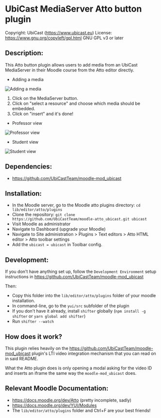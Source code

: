 UbiCast MediaServer Atto button plugin
===========================================

Copyright: UbiCast (https://www.ubicast.eu)
License: https://www.gnu.org/copyleft/gpl.html GNU GPL v3 or later


Description:
------------
This Atto button plugin allows users to add media from an UbiCast MediaServer in their Moodle course from the Atto editor directly.

* Adding a media

![Adding a media](../assets/add-media.png)

1. Click on the MediaServer button.
2. Click on "select a resource" and choose which media should be embedded.
3. Click on "insert" and it's done!

* Professor view

![Professor view](../assets/professor-view.png)

* Student view

![Student view](../assets/student-view.png)


Dependencies:
-------------

* https://github.com/UbiCastTeam/moodle-mod_ubicast


Installation:
-------------

* In the Moodle server, go to the Moodle atto plugins directory: `cd lib/editor/atto/plugins`
* Clone the repository: `git clone https://github.com/UbiCastTeam/moodle-atto_ubicast.git ubicast`
* Visit Moodle as administrator
* Navigate to Dashboard (upgrade your Moodle)
* Navigate to Site administration > Plugins > Text editors > Atto HTML editor > Atto toolbar settings
* Add the `ubicast = ubicast` in Toolbar config.


Development:
-----------

If you don't have anything set up, follow the `Development Environment` setup instructions in https://github.com/UbiCastTeam/moodle-mod_ubicast

Then:

* Copy this folder into the `lib/editor/atto/plugins` folder of your moodle installation.
* In command-line, go to the `yui/src` subfolder of the plugin
* If you don't have it already, install `shifter` globally (`npm install -g shifter` or `yarn global add shifter`)
* Run `shifter --watch`


How does it work?
-----------------

This plugin relies heavily on the https://github.com/UbiCastTeam/moodle-mod_ubicast plugin's LTI video integration mechanism that you can read on in said README.

What the Atto plugin does is only opening a modal asking for the video ID and inserts an iframe the same way the `moodle-mod_ubicast` does.


Relevant Moodle Documentation:
----------------------

* https://docs.moodle.org/dev/Atto (pretty incomplete, sadly)
* https://docs.moodle.org/dev/YUI/Modules
* The `lib/editor/atto/plugins` folder and Ctrl+F are your best friends!
